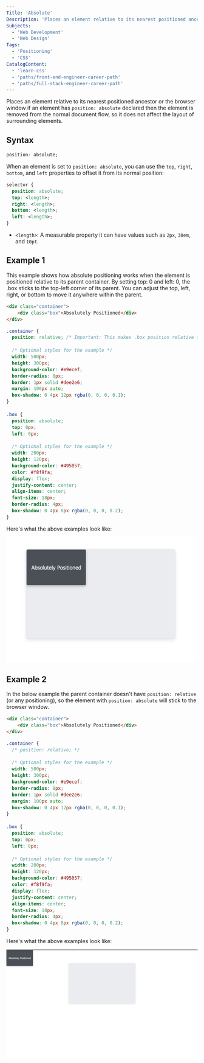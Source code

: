 ```yaml
---
Title: 'Absolute'
Description: 'Places an element relative to its nearest positioned ancestor or the browser window.'
Subjects:
  - 'Web Development'
  - 'Web Design'
Tags:
  - 'Positioning'
  - 'CSS'
CatalogContent:
  - 'learn-css'
  - 'paths/front-end-engineer-career-path'
  - 'paths/full-stack-engineer-career-path'
---
```


Places an element relative to its nearest positioned ancestor or the browser window if an element has `position: absolute`  declared then the element is removed from the normal document flow, so it does not affect the layout of surrounding elements.

## Syntax

```css
position: absolute;
```

When an element is set to `position: absolute`, you can use the `top`, `right`, `bottom`, and `left` properties to offset it from its normal position:

```css
selector {
  position: absolute;
  top: <length>;
  right: <length>;
  bottom: <length>;
  left: <length>;
}
```

- `<length>`: A measurable property it can have values such as `2px`, `30em`, and `10pt`.

## Example 1

This example shows how absolute positioning works when the element is positioned relative to its parent container. By setting top: 0 and left: 0, the .box sticks to the top-left corner of its parent. You can adjust the top, left, right, or bottom to move it anywhere within the parent.

```html
<div class="container">
    <div class="box">Absolutely Positioned</div>
</div>
```

```css
.container {
  position: relative; /* Important: This makes .box position relative to .container */

  /* Optional styles for the example */
  width: 500px;
  height: 300px;
  background-color: #e9ecef;
  border-radius: 8px;
  border: 1px solid #dee2e6;
  margin: 100px auto;
  box-shadow: 0 4px 12px rgba(0, 0, 0, 0.1); 
}

.box {
  position: absolute;
  top: 0px;
  left: 0px;

  /* Optional styles for the example */
  width: 200px;
  height: 120px;
  background-color: #495057;
  color: #f8f9fa;
  display: flex;
  justify-content: center;
  align-items: center;
  font-size: 18px;
  border-radius: 4px;
  box-shadow: 0 4px 8px rgba(0, 0, 0, 0.2); 
}
```

Here's what the above examples look like:

![Box at top-left of parent](https://raw.githubusercontent.com/Codecademy/docs/main/media/css-position-absolute-ex1.png)

## Example 2

In the below example the parent container doesn't have `position: relative` (or any positioning),  so the element with `position: absolute` will stick to the browser window.

```html
<div class="container">
    <div class="box">Absolutely Positioned</div>
</div>
```

```css
.container {
  /* position: relative; */

  /* Optional styles for the example */
  width: 500px;
  height: 300px;
  background-color: #e9ecef;
  border-radius: 8px;
  border: 1px solid #dee2e6; 
  margin: 100px auto;
  box-shadow: 0 4px 12px rgba(0, 0, 0, 0.1); 
}

.box {
  position: absolute;
  top: 0px;
  left: 0px;
      
  /* Optional styles for the example */
  width: 200px;
  height: 120px;
  background-color: #495057;
  color: #f8f9fa;
  display: flex;
  justify-content: center;
  align-items: center;
  font-size: 18px;
  border-radius: 4px;
  box-shadow: 0 4px 8px rgba(0, 0, 0, 0.2); 
}
```

Here's what the above examples look like:

![Box at top-left of the window](https://raw.githubusercontent.com/Codecademy/docs/main/media/css-position-absolute-ex2.png)
